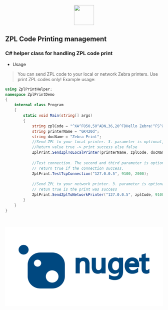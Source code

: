 <p align="center">
  <img src=https://devnullsec.hu/logo_small.svg height="64" width="64">
</p>

## ZPL Code Printing management
### C# helper class for handling ZPL code print


- Usage
> You can send ZPL code to your local or network Zebra printers. Use print ZPL codes only! Example usage: 

```csharp
using ZplPrintHelper;
namespace ZplPrintDemo
{
    internal class Program
    {
        static void Main(string[] args)
        {
            string zplCode = "^XA^FO50,50^ADN,36,20^FDHello Zebra!^FS^XZ";
            string printerName = "GK420d";
            string docName = "Zebra Print";
            //Send ZPL to your local printer. 3. parameter is optional, default value is "Zebra Print"
            //Return value true -> print success else false
            ZplPrint.SendZplToLocalPrinter(printerName, zplCode, docName);
            
            //Test connection. The second and third parameter is optional, defaults : 9100 (Default ports of Zebra printers) and 2000 (Timeout value 2 sec.)
            // return true if the connection success.
            ZplPrint.TestTcpConnection("127.0.0.5", 9100, 2000);

            //Send ZPL to your network printer. 3. parameter is optional, defaults : 9100 (Default ports of Zebra printers)
            // retun true is the print was success
            ZplPrint.SendZplToNetworkPrinter("127.0.0.5", zplCode, 9100);
        }
    }
}
```
<br>
<p align="center">
  <a href="https://www.nuget.org/packages/MifareClassic/1.0.0" target="_blank" >
    <img src="./nuget_logo.png" alt="NuGet Page">
  </a>
</p>
